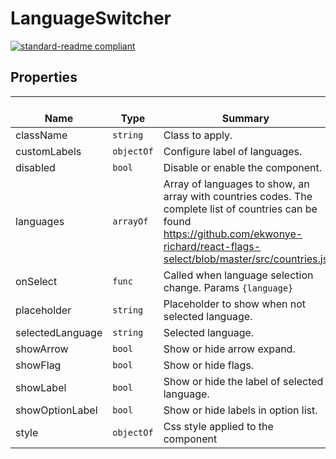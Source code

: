 # LanguageSwitcher
  [![standard-readme compliant](https://img.shields.io/badge/standard--readme-OK-green.svg?style=flat-square)](https://github.com/RichardLitt/standard-readme)
  

  ## Properties
  | </br>Name | </br>Type | </br>Summary | </br>Default | 
| ---- | ---- | ---- | ---- |
| className | `string` | Class to apply. | `''` |
| customLabels | `objectOf` | Configure label of languages. | `{}` |
| disabled | `bool` | Disable or enable the component. | `false` |
| languages | `arrayOf` | Array of languages to show, an array with countries codes. The complete list of countries can be found https://github.com/ekwonye-richard/react-flags-select/blob/master/src/countries.js | `[]` |
| onSelect | `func` | Called when language selection change. Params `{language}` | `() => {}` |
| placeholder | `string` | Placeholder to show when not selected language. | `'Language'` |
| selectedLanguage | `string` | Selected language. | `''` |
| showArrow | `bool` | Show or hide arrow expand. | `true` |
| showFlag | `bool` | Show or hide flags. | `true` |
| showLabel | `bool` | Show or hide the label of selected language. | `false` |
| showOptionLabel | `bool` | Show or hide labels in option list. | `true` |
| style | `objectOf` | Css style applied to the component | `null` |